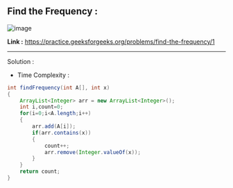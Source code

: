 ## Find the Frequency :

![image](https://user-images.githubusercontent.com/23376002/179394481-3cadf6f2-c579-4af4-902d-7df025328519.png)


**Link :** https://practice.geeksforgeeks.org/problems/find-the-frequency/1


---------------------------------------------------------------------------------------------------------------------------------------------------------


Solution :

- Time Complexity : 


```java
int findFrequency(int A[], int x)
{
    ArrayList<Integer> arr = new ArrayList<Integer>();
    int i,count=0;
    for(i=0;i<A.length;i++)
    {
        arr.add(A[i]);
        if(arr.contains(x))
        {
            count++;
            arr.remove(Integer.valueOf(x));
        }
    }
    return count;
}

```




